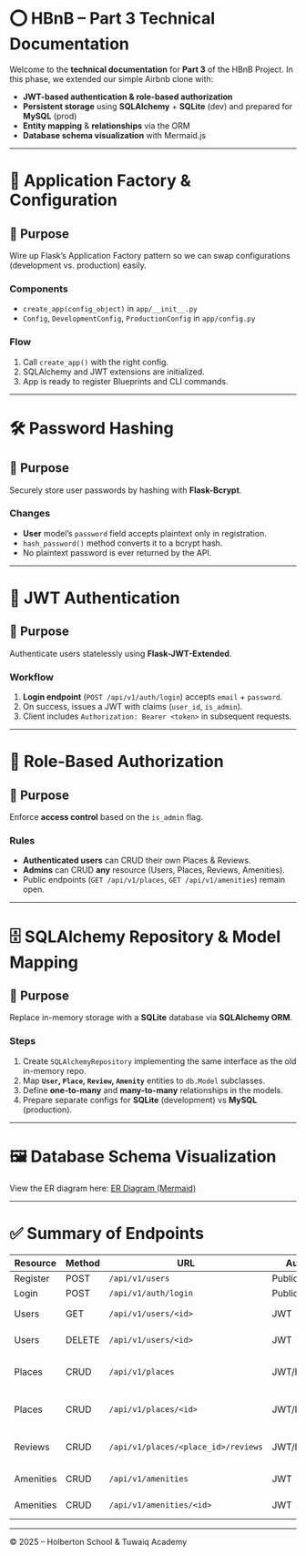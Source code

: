 # ⭕ HBnB – Part 3 Technical Documentation

Welcome to the **technical documentation** for **Part 3** of the HBnB Project. In this phase, we extended our simple Airbnb clone with:

- **JWT-based authentication & role-based authorization**  
- **Persistent storage** using **SQLAlchemy** + **SQLite** (dev) and prepared for **MySQL** (prod)  
- **Entity mapping** & **relationships** via the ORM  
- **Database schema visualization** with Mermaid.js  

---

# 🚩 Application Factory & Configuration

## 🔶 Purpose  
Wire up Flask’s Application Factory pattern so we can swap configurations (development vs. production) easily.

### Components  
- `create_app(config_object)` in `app/__init__.py`  
- `Config`, `DevelopmentConfig`, `ProductionConfig` in `app/config.py`  

### Flow  
1. Call `create_app()` with the right config.  
2. SQLAlchemy and JWT extensions are initialized.  
3. App is ready to register Blueprints and CLI commands.

---

# 🛠️ Password Hashing

## 🔶 Purpose  
Securely store user passwords by hashing with **Flask-Bcrypt**.

### Changes  
- **User** model’s `password` field accepts plaintext only in registration.  
- `hash_password()` method converts it to a bcrypt hash.  
- No plaintext password is ever returned by the API.

---

# 🔐 JWT Authentication

## 🔶 Purpose  
Authenticate users statelessly using **Flask-JWT-Extended**.

### Workflow  
1. **Login endpoint** (`POST /api/v1/auth/login`) accepts `email` + `password`.  
2. On success, issues a JWT with claims (`user_id`, `is_admin`).  
3. Client includes `Authorization: Bearer <token>` in subsequent requests.

---

# 👮 Role-Based Authorization

## 🔶 Purpose  
Enforce **access control** based on the `is_admin` flag.

### Rules  
- **Authenticated users** can CRUD their own Places & Reviews.  
- **Admins** can CRUD **any** resource (Users, Places, Reviews, Amenities).  
- Public endpoints (`GET /api/v1/places`, `GET /api/v1/amenities`) remain open.

---

# 🗄️ SQLAlchemy Repository & Model Mapping

## 🔶 Purpose  
Replace in-memory storage with a **SQLite** database via **SQLAlchemy ORM**.

### Steps  
1. Create `SQLAlchemyRepository` implementing the same interface as the old in-memory repo.  
2. Map **`User`, `Place`, `Review`, `Amenity`** entities to `db.Model` subclasses.  
3. Define **one-to-many** and **many-to-many** relationships in the models.  
4. Prepare separate configs for **SQLite** (development) vs **MySQL** (production).

---

# 🖼️ Database Schema Visualization

View the ER diagram here: [ER Diagram (Mermaid)](./diagrams/part3_er_diagram.mmd)

---

# ✅ Summary of Endpoints

| Resource   | Method | URL                             | Auth       | Roles           |
| ---------- | ------ | ------------------------------- | ---------- | --------------- |
| Register   | POST   | `/api/v1/users`                 | Public     | —               |
| Login      | POST   | `/api/v1/auth/login`            | Public     | —               |
| Users      | GET    | `/api/v1/users/<id>`            | JWT        | Admin only      |
| Users      | DELETE | `/api/v1/users/<id>`            | JWT        | Admin only      |
| Places     | CRUD   | `/api/v1/places`                | JWT/Public | Owner / Admin   |
| Places     | CRUD   | `/api/v1/places/<id>`           | JWT/Public | Owner / Admin   |
| Reviews    | CRUD   | `/api/v1/places/<place_id>/reviews` | JWT/Public | Owner / Admin   |
| Amenities  | CRUD   | `/api/v1/amenities`             | JWT        | Admin only      |
| Amenities  | CRUD   | `/api/v1/amenities/<id>`        | JWT        | Admin only      |

---

© 2025 – Holberton School & Tuwaiq Academy  

